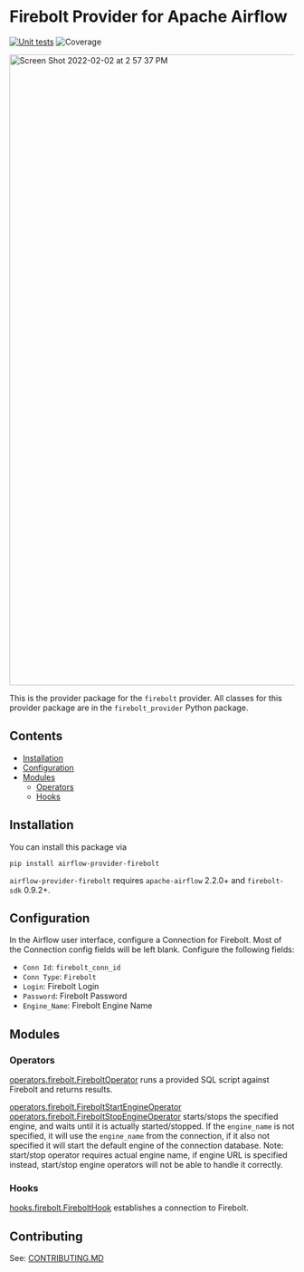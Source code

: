 <!--
 Licensed to the Apache Software Foundation (ASF) under one
 or more contributor license agreements.  See the NOTICE file
 distributed with this work for additional information
 regarding copyright ownership.  The ASF licenses this file
 to you under the Apache License, Version 2.0 (the
 "License"); you may not use this file except in compliance
 with the License.  You may obtain a copy of the License at

   http://www.apache.org/licenses/LICENSE-2.0

 Unless required by applicable law or agreed to in writing,
 software distributed under the License is distributed on an
 "AS IS" BASIS, WITHOUT WARRANTIES OR CONDITIONS OF ANY
 KIND, either express or implied.  See the License for the
 specific language governing permissions and limitations
 under the License.
 -->

# Firebolt Provider for Apache Airflow

[![Unit tests](https://github.com/firebolt-db/airflow-provider-firebolt/actions/workflows/pull-request.yml/badge.svg)](https://github.com/firebolt-db/airflow-provider-firebolt/actions/workflows/pull-request.yml)
![Coverage](https://img.shields.io/endpoint?url=https://gist.githubusercontent.com/yuryfirebolt/22e274394fed6421b6f5d5a2c8016fa3/raw/firebolt-airflow-provider-coverage.json
)


<img width="1114" alt="Screen Shot 2022-02-02 at 2 57 37 PM" src="https://user-images.githubusercontent.com/7674553/152251803-427f45b5-2160-4434-9f3e-431db4d3e79e.png">

This is the provider package for the `firebolt` provider. All classes for this provider package are in the `firebolt_provider` Python package.

## Contents

- <a href="#installation">Installation</a>[]()
- <a href="#configuration">Configuration</a>[]()
- <a href="#modules">Modules</a>[]()
    - <a href="#operators">Operators</a>[]()
    - <a href="#hooks">Hooks</a>[]()


<a id="installation"></a>
## Installation

You can install this package via

```shell
pip install airflow-provider-firebolt
```

`airflow-provider-firebolt` requires `apache-airflow` 2.2.0+ and `firebolt-sdk` 0.9.2+.


<a id="configuration"></a>
## Configuration

In the Airflow user interface, configure a Connection for Firebolt. Most of the Connection config fields will be left blank. Configure the following fields:

* `Conn Id`: `firebolt_conn_id`
* `Conn Type`: `Firebolt`
* `Login`: Firebolt Login
* `Password`: Firebolt Password
* `Engine_Name`: Firebolt Engine Name


<a id="modules"></a>
## Modules


<a id="operators"></a>
### Operators

[operators.firebolt.FireboltOperator](https://github.com/firebolt-db/airflow-provider-firebolt/blob/main/firebolt_provider/operators/firebolt.py) runs a provided SQL script against Firebolt and returns results.

[operators.firebolt.FireboltStartEngineOperator](https://github.com/firebolt-db/airflow-provider-firebolt/blob/main/firebolt_provider/operators/firebolt.py) 
[operators.firebolt.FireboltStopEngineOperator](https://github.com/firebolt-db/airflow-provider-firebolt/blob/main/firebolt_provider/operators/firebolt.py) starts/stops the specified engine, and waits until it is actually started/stopped. If the `engine_name` is not specified, it will use the `engine_name` from the connection, if it also not specified it will start the default engine of the connection database. Note: start/stop operator requires actual engine name, if engine URL is specified instead, start/stop engine operators will not be able to handle it correctly.




<a id="hooks"></a>
### Hooks

[hooks.firebolt.FireboltHook](https://github.com/firebolt-db/airflow-provider-firebolt/blob/main/firebolt_provider/hooks/firebolt.py) establishes a connection to Firebolt.

## Contributing

See: [CONTRIBUTING.MD](https://github.com/firebolt-db/airflow-provider-firebolt/tree/main/CONTRIBUTING.MD)
